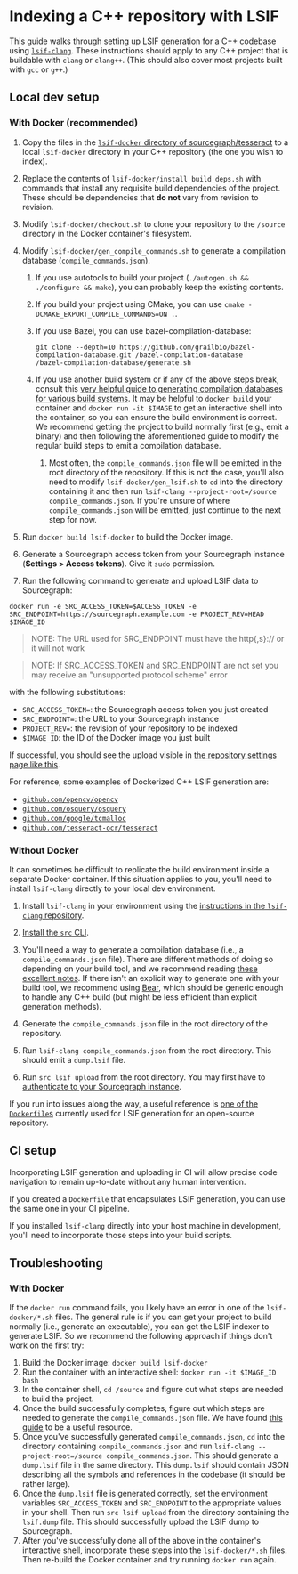 # Indexing a C++ repository with LSIF

This guide walks through setting up LSIF generation for a C++ codebase using
[`lsif-clang`](https://github.com/sourcegraph/lsif-clang). These instructions should apply to any
C++ project that is buildable with `clang` or `clang++`. (This should also cover most projects built
with `gcc` or `g++`.)

## Local dev setup

### With Docker (recommended)

1. Copy the files in the [`lsif-docker` directory of
   sourcegraph/tesseract](https://github.com/sourcegraph/tesseract/tree/master/lsif-docker) to a
   local `lsif-docker` directory in your C++ repository (the one you wish to index).

1. Replace the contents of `lsif-docker/install_build_deps.sh` with commands that install any
   requisite build dependencies of the project. These should be dependencies that **do not** vary
   from revision to revision.

1. Modify `lsif-docker/checkout.sh` to clone your repository to the `/source` directory in the
   Docker container's filesystem.

1. Modify `lsif-docker/gen_compile_commands.sh` to generate a compilation database
   (`compile_commands.json`).

   1. If you use autotools to build your project (`./autogen.sh && ./configure && make`), you can
      probably keep the existing contents.

   1. If you build your project using CMake, you can use `cmake -DCMAKE_EXPORT_COMPILE_COMMANDS=ON .`.

   1. If you use Bazel, you can use bazel-compilation-database:
      ```
      git clone --depth=10 https://github.com/grailbio/bazel-compilation-database.git /bazel-compilation-database
      /bazel-compilation-database/generate.sh
      ```

   1. If you use another build system or if any of the above steps break, consult this [very helpful
      guide to generating compilation databases for various build
      systems](https://sarcasm.github.io/notes/dev/compilation-database.html). It may be helpful to
      `docker build` your container and `docker run -it $IMAGE` to get an interactive shell into the
      container, so you can ensure the build environment is correct. We recommend getting the
      project to build normally first (e.g., emit a binary) and then following the aforementioned
      guide to modify the regular build steps to emit a compilation database.

      1. Most often, the `compile_commands.json` file will be emitted in the root directory of the
         repository. If this is not the case, you'll also need to modify `lsif-docker/gen_lsif.sh`
         to `cd` into the directory containing it and then run `lsif-clang --project-root=/source
         compile_commands.json`. If you're unsure of where `compile_commands.json` will be emitted,
         just continue to the next step for now.

1. Run `docker build lsif-docker` to build the Docker image.

1. Generate a Sourcegraph access token from your Sourcegraph instance (**Settings > Access
   tokens**). Give it `sudo` permission.

1. Run the following command to generate and upload LSIF data to Sourcegraph:
  ```
  docker run -e SRC_ACCESS_TOKEN=$ACCESS_TOKEN -e SRC_ENDPOINT=https://sourcegraph.example.com -e PROJECT_REV=HEAD $IMAGE_ID
  ```
> NOTE: The URL used for SRC_ENDPOINT must have the http{,s}:// or it will not work

> NOTE: If SRC_ACCESS_TOKEN and SRC_ENDPOINT are not set you may receive an "unsupported protocol scheme" error

  with the following substitutions:
  * `SRC_ACCESS_TOKEN=`: the Sourcegraph access token you just created
  * `SRC_ENDPOINT=`: the URL to your Sourcegraph instance
  * `PROJECT_REV=`: the revision of your repository to be indexed
  * `$IMAGE_ID`: the ID of the Docker image you just built

If successful, you should see the upload visible in [the repository settings page like
this](https://sourcegraph.com/github.com/tesseract-ocr/tesseract/-/code-intelligence/uploads).

For reference, some examples of Dockerized C++ LSIF generation are:

* [`github.com/opencv/opencv`](https://github.com/sourcegraph/opencv/tree/master/docker)
* [`github.com/osquery/osquery`](https://github.com/sourcegraph/osquery/tree/master/lsif-docker)
* [`github.com/google/tcmalloc`](https://github.com/sourcegraph/tcmalloc/tree/master/docker)
* [`github.com/tesseract-ocr/tesseract`](https://github.com/sourcegraph/tesseract/tree/master/lsif-docker)

### Without Docker

It can sometimes be difficult to replicate the build environment inside a separate Docker
container. If this situation applies to you, you'll need to install `lsif-clang` directly to your
local dev environment.

1. Install `lsif-clang` in your environment using the [instructions in the `lsif-clang`
   repository](https://github.com/sourcegraph/lsif-clang/blob/main/docs/install.md).

1. [Install the `src` CLI](https://github.com/sourcegraph/src-cli).

1. You'll need a way to generate a compilation database (i.e., a `compile_commands.json`
   file). There are different methods of doing so depending on your build tool, and we recommend
   reading [these excellent
   notes](https://sarcasm.github.io/notes/dev/compilation-database.html). If there isn't an explicit
   way to generate one with your build tool, we recommend using
   [Bear](https://github.com/rizsotto/Bear), which should be generic enough to handle any C++ build
   (but might be less efficient than explicit generation methods).

1. Generate the `compile_commands.json` file in the root directory of the repository.

1. Run `lsif-clang compile_commands.json` from the root directory. This should emit a `dump.lsif`
   file.

1. Run `src lsif upload` from the root directory. You may first have to [authenticate to your
   Sourcegraph instance](https://github.com/sourcegraph/src-cli#log-into-your-sourcegraph-instance).

If you run into issues along the way, a useful reference is [one of the
`Dockerfile`s](https://github.com/sourcegraph/tesseract/blob/master/lsif-docker/Dockerfile)
currently used for LSIF generation for an open-source repository.

## CI setup

Incorporating LSIF generation and uploading in CI will allow precise code navigation to remain
up-to-date without any human intervention.

If you created a `Dockerfile` that encapsulates LSIF generation, you can use the same one in your CI
pipeline.

If you installed `lsif-clang` directly into your host machine in development, you'll need to
incorporate those steps into your build scripts.

## Troubleshooting

### With Docker

If the `docker run` command fails, you likely have an error in one of the `lsif-docker/*.sh`
files. The general rule is if you can get your project to build normally (i.e., generate an
executable), you can get the LSIF indexer to generate LSIF. So we recommend the following approach
if things don't work on the first try:

1. Build the Docker image: `docker build lsif-docker`
1. Run the container with an interactive shell: `docker run -it $IMAGE_ID bash`
1. In the container shell, `cd /source` and figure out what steps are needed to build the
   project.
1. Once the build successfully completes, figure out which steps are needed to generate the
   `compile_commands.json` file. We have found [this
   guide](https://sarcasm.github.io/notes/dev/compilation-database.html) to be a useful resource.
1. Once you've successfully generated `compile_commands.json`, `cd` into the directory containing
   `compile_commands.json` and run `lsif-clang --project-root=/source compile_commands.json`. This
   should generate a `dump.lsif` file in the same directory. This `dump.lsif` should contain JSON
   describing all the symbols and references in the codebase (it should be rather large).
1. Once the `dump.lsif` file is generated correctly, set the environment variables
   `SRC_ACCESS_TOKEN` and `SRC_ENDPOINT` to the appropriate values in your shell. Then run `src lsif
   upload` from the directory containing the `lsif.dump` file. This should successfully upload the
   LSIF dump to Sourcegraph.
1. After you've successfully done all of the above in the container's interactive shell, incorporate
   these steps into the `lsif-docker/*.sh` files. Then re-build the Docker container and try running
   `docker run` again.
